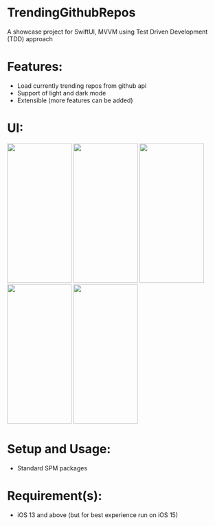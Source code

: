 # TrendingGithubRepos

A showcase project for SwiftUI, MVVM using Test Driven Development (TDD) approach

# Features:

* Load currently trending repos from github api
* Support of light and dark mode
* Extensible (more features can be added)




# UI:

<img src="https://drive.google.com/uc?export=view&id=1cbzm-Urvz0INBSnwx74_B2JIKqNOIxlH" width="150" height="325">     <img src="https://drive.google.com/uc?export=view&id=1iyWwMAGzEPGU-G-9KCgahkAquS4wBDr7" width="150" height="325">     <img src="https://drive.google.com/uc?export=view&id=1Xeqzep_lfTz-5ub8pTBDWt3IgMkXJIeV" width="150" height="325">     <img src="https://drive.google.com/uc?export=view&id=1kwP8MJYmbaIR0v9OKGDGRMNo4K8emBj6" width="150" height="325">     <img src="https://drive.google.com/uc?export=view&id=1qIpgurvQ-bSIr8OeNLRRa_bkpz63YV_7" width="150" height="325"> 


# Setup and Usage:

* Standard SPM packages

# Requirement(s):

* iOS 13 and above (but for best experience run on iOS 15)
